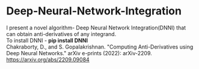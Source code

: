 # Deep-Neural-Network-Integration
I present a novel algorithm- Deep Neural Network Integration(DNNI) that can obtain anti-derivatives of any integrand. <br>
To install DNNI - <b>pip install DNNI</b><br>
Chakraborty, D., and S. Gopalakrishnan. "Computing Anti-Derivatives using Deep Neural Networks." arXiv e-prints (2022): arXiv-2209. https://arxiv.org/abs/2209.09084
